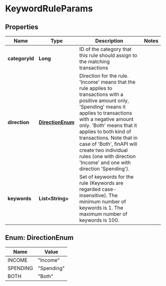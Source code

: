 
# KeywordRuleParams

## Properties
Name | Type | Description | Notes
------------ | ------------- | ------------- | -------------
**categoryId** | **Long** | ID of the category that this rule should assign to the matching transactions | 
**direction** | [**DirectionEnum**](#DirectionEnum) | Direction for the rule. &#39;Income&#39; means that the rule applies to transactions with a positive amount only, &#39;Spending&#39; means it applies to transactions with a negative amount only. &#39;Both&#39; means that it applies to both kind of transactions. Note that in case of &#39;Both&#39;, finAPI will create two individual rules (one with direction &#39;Income&#39; and one with direction &#39;Spending&#39;). | 
**keywords** | **List&lt;String&gt;** | Set of keywords for the rule (Keywords are regarded case-insensitive). The minimum number of keywords is 1. The maximum number of keywords is 100. | 


<a name="DirectionEnum"></a>
## Enum: DirectionEnum
Name | Value
---- | -----
INCOME | &quot;Income&quot;
SPENDING | &quot;Spending&quot;
BOTH | &quot;Both&quot;



